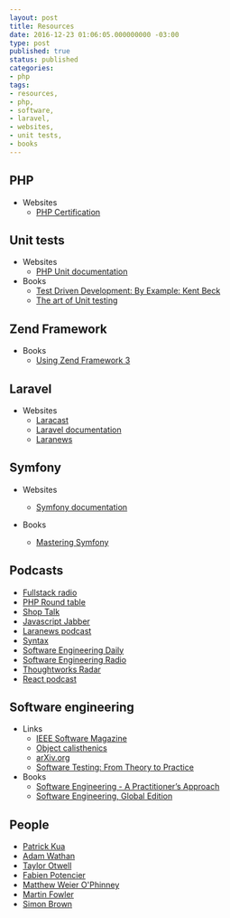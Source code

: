 ```yaml
---
layout: post
title: Resources
date: 2016-12-23 01:06:05.000000000 -03:00
type: post
published: true
status: published
categories:
- php
tags:
- resources,
- php,
- software,
- laravel,
- websites,
- unit tests,
- books
---
```


## PHP
* Websites
    - [PHP Certification](http://www.zend.com/en/services/certification/php-certification)

## Unit tests

* Websites
    - [PHP Unit documentation](https://phpunit.de/)
* Books
    - [Test Driven Development: By Example: Kent Beck](https://www.amazon.com/Test-Driven-Development-Kent-Beck/dp/0321146530)
    - [The art of Unit testing](http://www.cs.umss.edu.bo/doc/material/mat_gral_137/The%20Art%20of%20Unit%20Testing%20with%20Examples%20in%20.NET%20(Manning%202009).pdf)

## Zend Framework

* Books
   - [Using Zend Framework 3](https://olegkrivtsov.github.io/using-zend-framework-3-book/html/)

## Laravel

* Websites
    - [Laracast](https://laracasts.com/)
    - [Laravel documentation](https://laravel.com/docs/)
    - [Laranews](https://laravel-news.com/)

## Symfony

* Websites
    - [Symfony documentation](https://symfony.com/doc/current/index.html)

* Books
    - [Mastering Symfony](https://www.packtpub.com/web-development/mastering-symfony)

## Podcasts

* [Fullstack radio](http://www.fullstackradio.com)
* [PHP Round table](https://www.phproundtable.com)
* [Shop Talk](http://shoptalkshow.com)
* [Javascript Jabber](https://devchat.tv/js-jabber)
* [Laranews podcast](https://laravel-news.com/podcast)
* [Syntax](https://syntax.fm)
* [Software Engineering Daily](https://softwareengineeringdaily.com)
* [Software Engineering Radio](http://www.se-radio.net)
* [Thoughtworks Radar](https://www.thoughtworks.com/radar)
* [React podcast](https://reactpodcast.simplecast.fm/)

## Software engineering

* Links
    - [IEEE Software Magazine](https://publications.computer.org/software-magazine)
    - [Object calisthenics](http://williamdurand.fr/2013/06/03/object-calisthenics)
    - [arXiv.org](https://arxiv.org/list/cs.SE/recent)
    - [Software Testing: From Theory to Practice](https://sttp.site)
* Books
    - [Software Engineering - A Practitioner’s Approach](http://www.vumultan.com/Books/CS605-Software%20Engineering%20Practitioner%E2%80%99s%20Approach%20%20by%20Roger%20S.%20Pressman%20.pdf)
    - [Software Engineering, Global Edition](https://www.amazon.com/Software-Engineering-Global-Ian-Sommerville/dp/1292096136)
    
## People

* [Patrick Kua](https://www.thekua.com/atwork/2014/11/the-definition-of-a-tech-lead)
* [Adam Wathan](https://adamwathan.me)
* [Taylor Otwell](https://medium.com/@taylorotwell)
* [Fabien Potencier](http://fabien.potencier.org)
* [Matthew Weier O'Phinney](https://mwop.net)
* [Martin Fowler](https://martinfowler.com)
* [Simon Brown](http://www.codingthearchitecture.com/authors/sbrown)

